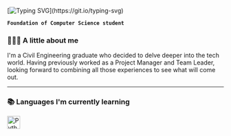 [![Typing SVG](https://readme-typing-svg.demolab.com?font=Fira+Code&pause=1000&color=D6D7D8&center=false&vCenter=false&random=false&width=435&lines=Hello%2C+I'm+Ghiwa+Daccache!;And+this+is+my+GitHub.)](https://git.io/typing-svg)

**`Foundation of Computer Science student`**

### 👷🏻‍♀️ A little about me
I'm a Civil Engineering graduate who decided to delve deeper into the tech world. Having previously worked as a Project Manager and Team Leader, looking forward to combining all those experiences to see what will come out. 

---

### 📚 Languages I'm currently learning
<img align="left" alt="Python" width="30px" style="padding-right:10px;" src="https://cdn.jsdelivr.net/gh/devicons/devicon/icons/python/python-plain.svg" />

